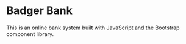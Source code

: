 # Badger Bank
This is an online bank system built with JavaScript and the Bootstrap component library.